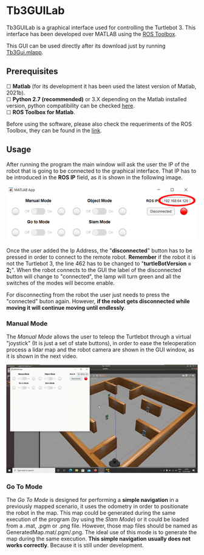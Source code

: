 # Tb3GUILab
Tb3GUILab is a graphical interface used for controlling the Turtlebot 3. This interface has been developed over MATLAB using the [ROS Toolbox](https://es.mathworks.com/products/ros.html).

This GUI can be used directly after its download just by running <a href="https://github.com/albertozafra7/Tb3GUILab/blob/0fc50c6d0f1edbf9a2f4b65f916096fdbc6ff22c/Tb3Gui.mlapp">Tb3Gui.mlapp</a>.


## Prerequisites
<div>
  &#9744; <strong>Matlab</strong> (for its development it has been used the latest version of Matlab, 2021b).
</div>
<div>
  &#9744; <strong>Python 2.7 (recommended)</strong> or 3.X  depending on the Matlab installed version, python compatibility can be checked <a href="https://www.mathworks.com/content/dam/mathworks/mathworks-dot-com/support/sysreq/files/python-compatibility.pdf">here</a>.
  </div>
  <div>
  &#9744; <strong>ROS Toolbox for Matlab</strong>.
  </div>
  
Before using the software, please also check the requeriments of the ROS Toolbox, they can be found in the [link](https://es.mathworks.com/help/ros/gs/ros-system-requirements.html).

## Usage

After running the program the main window will ask the user the IP of the robot that is going to be connected to the graphical interface. That IP has to be introduced in the **ROS IP** field, as it is shown in the following image.

<p align="center"><img alt="Image" title="IP_Addres" src="/Pictures/IP_Address.PNG" /></p>

Once the user added the Ip Address, the "**disconnected**" button has to be pressed in order to connect to the remote robot. **Remember** if the robot it is not the Turtlebot 3, the line 462 has to be changed to "**turtleBotVersion = 2;**".
When the robot connects to the GUI the label of the disconnected button will change to "connected", the lamp will turn green and all the switches of the modes will become enable.

For disconnecting from the robot the user just needs to press the "connected" buton again. However, **if the robot gets disconnected while moving it will continue moving until endlessly**.

### Manual Mode

The *Manual Mode* allows the user to teleop the Turtlebot through a virtual "joystick" (It is just a set of state buttons), in order to ease the teleoperation process a lidar map and the robot camera are shown in the GUI window, as it is shown in the next video.

[![*Manual Mode*](/Pictures/Manual-Mode.gif)](https://drive.google.com/file/d/1BPtMOci_GTj1nfdoiA4JHb7sx_ISmwye/view?usp=sharing)


### Go To Mode

The *Go To Mode* is designed for performing a **simple navigation** in a previously mapped scenario, it uses the odometry in order to positionate the robot in the map. This map could be generated during the same execution of the program (by using the *Slam Mode*) or it could be loaded from a .mat, .pgm or .png file. However, those map files should be named as GeneratedMap.mat/.pgm/.png. The ideal use of this mode is to generate the map during the same execution. **This simple navigation usually does not works correctly**. Because it is still under development.
